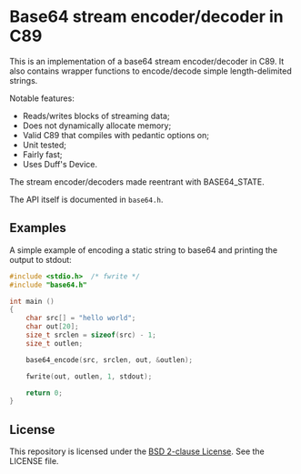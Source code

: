 # Base64 stream encoder/decoder in C89

This is an implementation of a base64 stream encoder/decoder in C89. It also
contains wrapper functions to encode/decode simple length-delimited strings.

Notable features:

- Reads/writes blocks of streaming data;
- Does not dynamically allocate memory;
- Valid C89 that compiles with pedantic options on;
- Unit tested;
- Fairly fast;
- Uses Duff's Device.

The stream encoder/decoders made reentrant with BASE64_STATE.

The API itself is documented in `base64.h`.

## Examples

A simple example of encoding a static string to base64 and printing the output
to stdout:

```c
#include <stdio.h>	/* fwrite */
#include "base64.h"

int main ()
{
	char src[] = "hello world";
	char out[20];
	size_t srclen = sizeof(src) - 1;
	size_t outlen;

	base64_encode(src, srclen, out, &outlen);

	fwrite(out, outlen, 1, stdout);

	return 0;
}
```

## License

This repository is licensed under the
[BSD 2-clause License](http://opensource.org/licenses/BSD-2-Clause). See the
LICENSE file.
